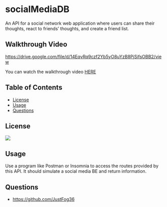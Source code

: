 # socialMediaDB
An API for a social network web application where users can share their thoughts, react to friends’ thoughts, and create a friend list.

## Walkthrough Video

https://drive.google.com/file/d/14EqvRq9czf2Yb5yO8uYzB8PjSifsOBB2/view

You can watch the walkthrough video <a href="https://drive.google.com/file/d/14EqvRq9czf2Yb5yO8uYzB8PjSifsOBB2/view">HERE</a>

  ## Table of Contents
  - [License](#License)
  - [Usage](#Usage)
  - [Questions](#Questions)

  ## License
  <a href='https://choosealicense.com/licenses/mit/' target='_blank'><img src='https://img.shields.io/badge/License-MIT-blue'></a>

  ## Usage
  Use a program like Postman or Insomnia to access the routes provided by this API. It should simulate a social media BE and return information.

  ## Questions
  - https://github.com/JustFog36
